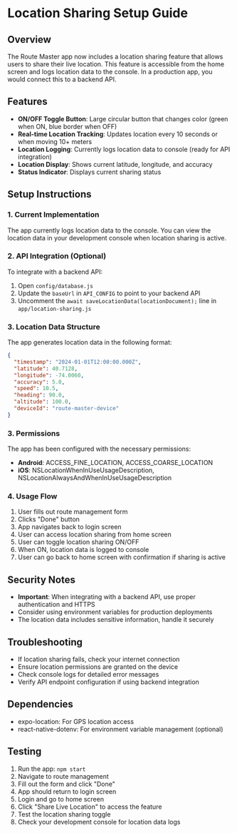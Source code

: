 # Location Sharing Setup Guide

## Overview
The Route Master app now includes a location sharing feature that allows users to share their live location. This feature is accessible from the home screen and logs location data to the console. In a production app, you would connect this to a backend API.

## Features
- **ON/OFF Toggle Button**: Large circular button that changes color (green when ON, blue border when OFF)
- **Real-time Location Tracking**: Updates location every 10 seconds or when moving 10+ meters
- **Location Logging**: Currently logs location data to console (ready for API integration)
- **Location Display**: Shows current latitude, longitude, and accuracy
- **Status Indicator**: Displays current sharing status

## Setup Instructions

### 1. Current Implementation
The app currently logs location data to the console. You can view the location data in your development console when location sharing is active.

### 2. API Integration (Optional)
To integrate with a backend API:

1. Open `config/database.js`
2. Update the `baseUrl` in `API_CONFIG` to point to your backend API
3. Uncomment the `await saveLocationData(locationDocument);` line in `app/location-sharing.js`

### 3. Location Data Structure
The app generates location data in the following format:

```json
{
  "timestamp": "2024-01-01T12:00:00.000Z",
  "latitude": 40.7128,
  "longitude": -74.0060,
  "accuracy": 5.0,
  "speed": 10.5,
  "heading": 90.0,
  "altitude": 100.0,
  "deviceId": "route-master-device"
}
```

### 3. Permissions
The app has been configured with the necessary permissions:
- **Android**: ACCESS_FINE_LOCATION, ACCESS_COARSE_LOCATION
- **iOS**: NSLocationWhenInUseUsageDescription, NSLocationAlwaysAndWhenInUseUsageDescription

### 4. Usage Flow
1. User fills out route management form
2. Clicks "Done" button
3. App navigates back to login screen
4. User can access location sharing from home screen
5. User can toggle location sharing ON/OFF
6. When ON, location data is logged to console
7. User can go back to home screen with confirmation if sharing is active

## Security Notes
- **Important**: When integrating with a backend API, use proper authentication and HTTPS
- Consider using environment variables for production deployments
- The location data includes sensitive information, handle it securely

## Troubleshooting
- If location sharing fails, check your internet connection
- Ensure location permissions are granted on the device
- Check console logs for detailed error messages
- Verify API endpoint configuration if using backend integration

## Dependencies
- expo-location: For GPS location access
- react-native-dotenv: For environment variable management (optional)

## Testing
1. Run the app: `npm start`
2. Navigate to route management
3. Fill out the form and click "Done"
4. App should return to login screen
5. Login and go to home screen
6. Click "Share Live Location" to access the feature
7. Test the location sharing toggle
8. Check your development console for location data logs
